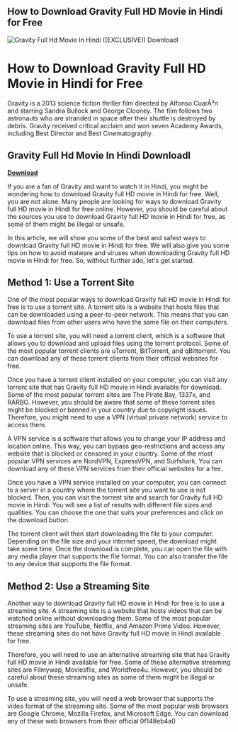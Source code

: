 ## How to Download Gravity Full HD Movie in Hindi for Free

 
![Gravity Full Hd Movie In Hindi ((EXCLUSIVE)) Downloadl](https://s3.amazonaws.com/static.rogerebert.com/uploads/review/primary_image/reviews/gravity-2013/homepage_Gravity-2013-1.jpg)

 
# How to Download Gravity Full HD Movie in Hindi for Free
 
Gravity is a 2013 science fiction thriller film directed by Alfonso CuarÃ³n and starring Sandra Bullock and George Clooney. The film follows two astronauts who are stranded in space after their shuttle is destroyed by debris. Gravity received critical acclaim and won seven Academy Awards, including Best Director and Best Cinematography.
 
## Gravity Full Hd Movie In Hindi Downloadl


[**Download**](https://www.google.com/url?q=https%3A%2F%2Furloso.com%2F2tKJPW&sa=D&sntz=1&usg=AOvVaw331vVPAOVlH32apd0Mcc-h)

 
If you are a fan of Gravity and want to watch it in Hindi, you might be wondering how to download Gravity full HD movie in Hindi for free. Well, you are not alone. Many people are looking for ways to download Gravity full HD movie in Hindi for free online. However, you should be careful about the sources you use to download Gravity full HD movie in Hindi for free, as some of them might be illegal or unsafe.
 
In this article, we will show you some of the best and safest ways to download Gravity full HD movie in Hindi for free. We will also give you some tips on how to avoid malware and viruses when downloading Gravity full HD movie in Hindi for free. So, without further ado, let's get started.
 
## Method 1: Use a Torrent Site
 
One of the most popular ways to download Gravity full HD movie in Hindi for free is to use a torrent site. A torrent site is a website that hosts files that can be downloaded using a peer-to-peer network. This means that you can download files from other users who have the same file on their computers.
 
To use a torrent site, you will need a torrent client, which is a software that allows you to download and upload files using the torrent protocol. Some of the most popular torrent clients are uTorrent, BitTorrent, and qBittorrent. You can download any of these torrent clients from their official websites for free.
 
Once you have a torrent client installed on your computer, you can visit any torrent site that has Gravity full HD movie in Hindi available for download. Some of the most popular torrent sites are The Pirate Bay, 1337x, and RARBG. However, you should be aware that some of these torrent sites might be blocked or banned in your country due to copyright issues. Therefore, you might need to use a VPN (virtual private network) service to access them.
 
A VPN service is a software that allows you to change your IP address and location online. This way, you can bypass geo-restrictions and access any website that is blocked or censored in your country. Some of the most popular VPN services are NordVPN, ExpressVPN, and Surfshark. You can download any of these VPN services from their official websites for a fee.
 
Once you have a VPN service installed on your computer, you can connect to a server in a country where the torrent site you want to use is not blocked. Then, you can visit the torrent site and search for Gravity full HD movie in Hindi. You will see a list of results with different file sizes and qualities. You can choose the one that suits your preferences and click on the download button.
 
The torrent client will then start downloading the file to your computer. Depending on the file size and your internet speed, the download might take some time. Once the download is complete, you can open the file with any media player that supports the file format. You can also transfer the file to any device that supports the file format.
 
## Method 2: Use a Streaming Site
 
Another way to download Gravity full HD movie in Hindi for free is to use a streaming site. A streaming site is a website that hosts videos that can be watched online without downloading them. Some of the most popular streaming sites are YouTube, Netflix, and Amazon Prime Video. However, these streaming sites do not have Gravity full HD movie in Hindi available for free.
 
Therefore, you will need to use an alternative streaming site that has Gravity full HD movie in Hindi available for free. Some of these alternative streaming sites are Filmywap, Moviesflix, and Worldfree4u. However, you should be careful about these streaming sites as some of them might be illegal or unsafe.
 
To use a streaming site, you will need a web browser that supports the video format of the streaming site. Some of the most popular web browsers are Google Chrome, Mozilla Firefox, and Microsoft Edge. You can download any of these web browsers from their official
 0f148eb4a0
